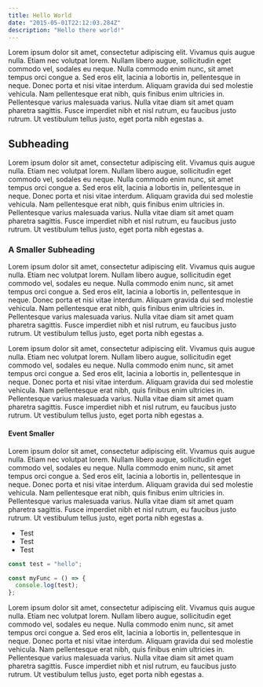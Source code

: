 ```yaml
---
title: Hello World
date: "2015-05-01T22:12:03.284Z"
description: "Hello there world!"
---
```


Lorem ipsum dolor sit amet, consectetur adipiscing elit. Vivamus quis augue nulla. Etiam nec volutpat lorem. Nullam libero augue, sollicitudin eget commodo vel, sodales eu neque. Nulla commodo enim nunc, sit amet tempus orci congue a. Sed eros elit, lacinia a lobortis in, pellentesque in neque. Donec porta et nisi vitae interdum. Aliquam gravida dui sed molestie vehicula. Nam pellentesque erat nibh, quis finibus enim ultricies in. Pellentesque varius malesuada varius. Nulla vitae diam sit amet quam pharetra sagittis. Fusce imperdiet nibh et nisl rutrum, eu faucibus justo rutrum. Ut vestibulum tellus justo, eget porta nibh egestas a.

## Subheading

Lorem ipsum dolor sit amet, consectetur adipiscing elit. Vivamus quis augue nulla. Etiam nec volutpat lorem. Nullam libero augue, sollicitudin eget commodo vel, sodales eu neque. Nulla commodo enim nunc, sit amet tempus orci congue a. Sed eros elit, lacinia a lobortis in, pellentesque in neque. Donec porta et nisi vitae interdum. Aliquam gravida dui sed molestie vehicula. Nam pellentesque erat nibh, quis finibus enim ultricies in. Pellentesque varius malesuada varius. Nulla vitae diam sit amet quam pharetra sagittis. Fusce imperdiet nibh et nisl rutrum, eu faucibus justo rutrum. Ut vestibulum tellus justo, eget porta nibh egestas a.

### A Smaller Subheading

Lorem ipsum dolor sit amet, consectetur adipiscing elit. Vivamus quis augue nulla. Etiam nec volutpat lorem. Nullam libero augue, sollicitudin eget commodo vel, sodales eu neque. Nulla commodo enim nunc, sit amet tempus orci congue a. Sed eros elit, lacinia a lobortis in, pellentesque in neque. Donec porta et nisi vitae interdum. Aliquam gravida dui sed molestie vehicula. Nam pellentesque erat nibh, quis finibus enim ultricies in. Pellentesque varius malesuada varius. Nulla vitae diam sit amet quam pharetra sagittis. Fusce imperdiet nibh et nisl rutrum, eu faucibus justo rutrum. Ut vestibulum tellus justo, eget porta nibh egestas a.

Lorem ipsum dolor sit amet, consectetur adipiscing elit. Vivamus quis augue nulla. Etiam nec volutpat lorem. Nullam libero augue, sollicitudin eget commodo vel, sodales eu neque. Nulla commodo enim nunc, sit amet tempus orci congue a. Sed eros elit, lacinia a lobortis in, pellentesque in neque. Donec porta et nisi vitae interdum. Aliquam gravida dui sed molestie vehicula. Nam pellentesque erat nibh, quis finibus enim ultricies in. Pellentesque varius malesuada varius. Nulla vitae diam sit amet quam pharetra sagittis. Fusce imperdiet nibh et nisl rutrum, eu faucibus justo rutrum. Ut vestibulum tellus justo, eget porta nibh egestas a.

#### Event Smaller

Lorem ipsum dolor sit amet, consectetur adipiscing elit. Vivamus quis augue nulla. Etiam nec volutpat lorem. Nullam libero augue, sollicitudin eget commodo vel, sodales eu neque. Nulla commodo enim nunc, sit amet tempus orci congue a. Sed eros elit, lacinia a lobortis in, pellentesque in neque. Donec porta et nisi vitae interdum. Aliquam gravida dui sed molestie vehicula. Nam pellentesque erat nibh, quis finibus enim ultricies in. Pellentesque varius malesuada varius. Nulla vitae diam sit amet quam pharetra sagittis. Fusce imperdiet nibh et nisl rutrum, eu faucibus justo rutrum. Ut vestibulum tellus justo, eget porta nibh egestas a.

- Test
- Test
- Test

```js
const test = "hello";

const myFunc = () => {
  console.log(test);
};
```

Lorem ipsum dolor sit amet, consectetur adipiscing elit. Vivamus quis augue nulla. Etiam nec volutpat lorem. Nullam libero augue, sollicitudin eget commodo vel, sodales eu neque. Nulla commodo enim nunc, sit amet tempus orci congue a. Sed eros elit, lacinia a lobortis in, pellentesque in neque. Donec porta et nisi vitae interdum. Aliquam gravida dui sed molestie vehicula. Nam pellentesque erat nibh, quis finibus enim ultricies in. Pellentesque varius malesuada varius. Nulla vitae diam sit amet quam pharetra sagittis. Fusce imperdiet nibh et nisl rutrum, eu faucibus justo rutrum. Ut vestibulum tellus justo, eget porta nibh egestas a.
